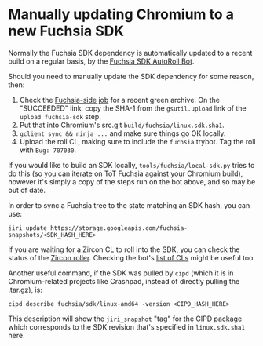 # Manually updating Chromium to a new Fuchsia SDK

Normally the Fuchsia SDK dependency is automatically updated to a recent build
on a regular basis, by the [Fuchsia SDK AutoRoll Bot](https://fuchsia-sdk-chromium-roll.skia.org).

Should you need to manually update the SDK dependency for some reason, then:

1. Check the [Fuchsia-side
   job](https://luci-scheduler.appspot.com/jobs/fuchsia/sdk-topaz-x64-linux)
   for a recent green archive. On the "SUCCEEDED" link, copy the SHA-1 from the
   `gsutil.upload` link of the `upload fuchsia-sdk` step.
0. Put that into Chromium's src.git `build/fuchsia/linux.sdk.sha1`.
0. `gclient sync && ninja ...` and make sure things go OK locally.
0. Upload the roll CL, making sure to include the `fuchsia` trybot. Tag the roll
   with `Bug: 707030`.

If you would like to build an SDK locally, `tools/fuchsia/local-sdk.py` tries to
do this (so you can iterate on ToT Fuchsia against your Chromium build), however
it's simply a copy of the steps run on the bot above, and so may be out of date.

In order to sync a Fuchsia tree to the state matching an SDK hash, you can use:

`jiri update https://storage.googleapis.com/fuchsia-snapshots/<SDK_HASH_HERE>`

If you are waiting for a Zircon CL to roll into the SDK, you can check the
status of the [Zircon
roller](https://luci-scheduler.appspot.com/jobs/fuchsia/zircon-roller).
Checking the bot's [list of
CLs](https://fuchsia-review.googlesource.com/q/owner:zircon-roller%40fuchsia-infra.iam.gserviceaccount.com)
might be useful too.

Another useful command, if the SDK was pulled by `cipd` (which it is in
Chromium-related projects like Crashpad, instead of directly pulling the
.tar.gz), is:

`cipd describe fuchsia/sdk/linux-amd64 -version <CIPD_HASH_HERE>`

This description will show the `jiri_snapshot` "tag" for the CIPD package which
corresponds to the SDK revision that's specified in `linux.sdk.sha1` here.
